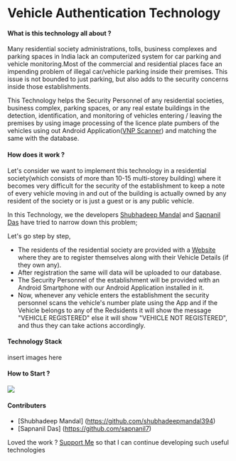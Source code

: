 # **Vehicle Authentication Technology**

#### What is this technology all about ?

Many residential society administrations, tolls, business complexes and parking spaces in India lack an computerized system for car parking and vehicle monitoring.Most of the commercial and residential places face an impending problem of illegal car/vehicle parking inside their premises. This issue is not bounded to just parking, but also adds to the
security concerns inside those establishments.

This Technology helps the Security Personnel of any residential societies, business complex, parking spaces, or any real estate buildings in the detection, identification, and monitoring of vehicles entering / leaving the premises by using image processing of the licence plate pumbers of the vehicles using out Android Application([VNP Scanner](<give the download link here>)) and matching the same with the database.

#### How does it work ?

Let's consider we want to implement this technology in a residential society(which consists of more than 10-15 multi-storey building) where it becomes very difficult for the security of the establishment to keep a note of every vehicle moving in and out of the building is actually owned by any resident of the society or is just a guest or is any public vehicle.

In this Technology, we the developers [Shubhadeep Mandal](https://github.com/shubhadeepmandal394) and [Sapnanil Das](https://github.com/sapnanil7) have tried to narrow down this problem;

Let's go step by step,

- The residents of the residential society are provided with a [Website](<give the link to the website here>) where they are to register themselves along with their Vehicle Details (if they own any).
- After registration the same will data will be uploaded to our database.
- The Security Personnel of the establishment will be provided with an Android Smartphone with our Android Application installed in it.
- Now, whenever any vehicle enters the establishment the security personnel scans the vehicle's number plate using the App and if the Vehicle belongs to any of the Redsidents it will show the message "VEHICLE REGISTERED" else it will show "VEHICLE NOT REGISTERED", and thus they can take actions accordingly.

#### Technology Stack

insert images here


#### How to Start ?
<a href="https://github.com/shubhadeepmandal394/vehicle-authentication/blob/master/LICENSE"><img src="https://img.shields.io/badge/License-MIT-orange"></a>


#### Contributers
- [Shubhadeep Mandal] (https://github.com/shubhadeepmandal394)
- [Sapnanil Das] (https://github.com/sapnanil7)

Loved the work ? [Support Me](https://paypal.me/shubhadeepmandal394?locale.x=en_GB) so that I can continue developing such useful technologies